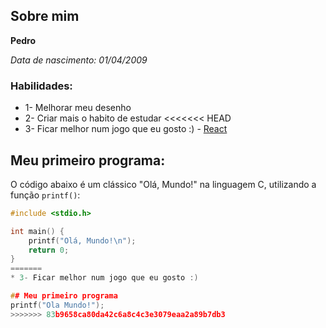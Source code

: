 ## Sobre mim
**Pedro** 

*Data de nascimento: 01/04/2009*

### Habilidades: 

* 1- Melhorar meu desenho
* 2- Criar mais o habito de estudar
<<<<<<< HEAD
* 3- Ficar melhor num jogo que eu gosto :) - [React](https://deadbydaylight.com/pt-br/)

## Meu primeiro programa:

O código abaixo é um clássico "Olá, Mundo!" na linguagem C, utilizando a função `printf()`:

```c
#include <stdio.h>

int main() {
    printf("Olá, Mundo!\n");
    return 0;
}
=======
* 3- Ficar melhor num jogo que eu gosto :)

## Meu primeiro programa
printf("Ola Mundo!");
>>>>>>> 83b9658ca80da42c6a8c4c3e3079eaa2a89b7db3
